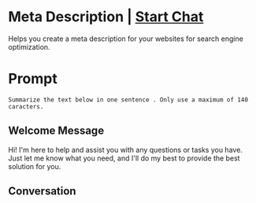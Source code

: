 

# Meta Description | [Start Chat](https://gptcall.net/chat.html?data=%7B%22contact%22%3A%7B%22id%22%3A%223HTxX2p6auP_JZLkQE6fl%22%2C%22flow%22%3Atrue%7D%7D)
Helps you create a meta description for your websites for search engine optimization.

# Prompt

```
Summarize the text below in one sentence . Only use a maximum of 140 caracters.
```

## Welcome Message
Hi! I'm here to help and assist you with any questions or tasks you have. Just let me know what you need, and I'll do my best to provide the best solution for you.

## Conversation



